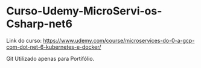 # Curso-Udemy-MicroServi-os-Csharp-net6

Link do curso: https://www.udemy.com/course/microservices-do-0-a-gcp-com-dot-net-6-kubernetes-e-docker/

Git Utilizado apenas para Portifólio.
